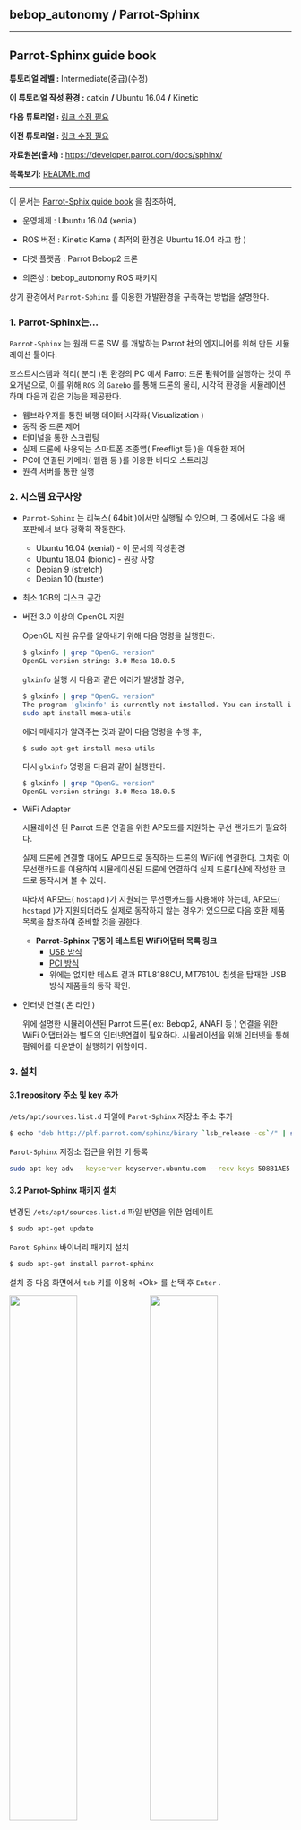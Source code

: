 ## bebop_autonomy / Parrot-Sphinx



---

## Parrot-Sphinx guide book

**튜토리얼 레벨 :**  Intermediate(중급)(수정)

**이 튜토리얼 작성 환경 :**  catkin **/** Ubuntu 16.04 **/** Kinetic

**다음 튜토리얼 :** [링크 수정 필요]()

**이전 튜토리얼 :** [링크 수정 필요]()

**자료원본(출처) :** <https://developer.parrot.com/docs/sphinx/>

**목록보기:** [README.md](../README.md)

---

이 문서는 [Parrot-Sphix guide book](https://developer.parrot.com/docs/sphinx/) 을 참조하여, 

- 운영체제 : Ubuntu 16.04 (xenial) 

- ROS 버전 : Kinetic Kame ( 최적의 환경은 Ubuntu 18.04 라고 함 )

- 타겟 플랫폼 : Parrot Bebop2 드론 
- 의존성 : bebop_autonomy ROS 패키지

상기 환경에서  `Parrot-Sphinx` 를 이용한 개발환경을  구축하는 방법을 설명한다. 





### 1. Parrot-Sphinx는...

`Parrot-Sphinx` 는 원래 드론 SW 를 개발하는 Parrot 社의 엔지니어를 위해 만든 시뮬레이션 툴이다. 

호스트시스템과 격리( 분리 )된 환경의 PC 에서 Parrot 드론 펌웨어를 실행하는 것이 주요개념으로, 이를 위해 `ROS` 의 `Gazebo` 를 통해 드론의 물리, 시각적 환경을 시뮬레이션하며 다음과 같은 기능을 제공한다.

* 웹브라우져를 통한 비행 데이터 시각화( Visualization )
* 동작 중 드론 제어
* 터미널을 통한 스크립팅
* 실제 드론에 사용되는 스마트폰 조종앱( Freefligt 등 )을 이용한 제어
* PC에 연결된 카메라( 웹캠 등 )를 이용한 비디오 스트리밍
* 원격 서버를 통한 실행





### 2. 시스템 요구사양 

* `Parrot-Sphinx` 는 리눅스( 64bit )에서만 실행될 수 있으며, 그 중에서도 다음 배포판에서 보다 정확히 작동한다. 
  
  * Ubuntu 16.04 (xenial) - 이 문서의 작성환경
  * Ubuntu 18.04 (bionic) - 권장 사항
  * Debian 9 (stretch)
  * Debian 10 (buster)
  
* 최소 1GB의 디스크 공간

* 버전 3.0 이상의 OpenGL 지원

  OpenGL 지원 유무를 알아내기 위해 다음 명령을 실행한다. 

  ```bash
  $ glxinfo | grep "OpenGL version"
  OpenGL version string: 3.0 Mesa 18.0.5
  ```

  `glxinfo`  실행 시 다음과 같은 에러가 발생할 경우, 

  ```bash
  $ glxinfo | grep "OpenGL version"
  The program 'glxinfo' is currently not installed. You can install it by typing:
  sudo apt install mesa-utils
  ```

  에러 메세지가 알려주는 것과 같이 다음 명령을 수행 후, 

  ```bash
  $ sudo apt-get install mesa-utils
  ```

  다시 `glxinfo` 명령을 다음과 같이 실행한다. 

  ```bash
  $ glxinfo | grep "OpenGL version"
  OpenGL version string: 3.0 Mesa 18.0.5
  ```

* WiFi Adapter 

  시뮬레이션 된 Parrot 드론 연결을 위한 AP모드를 지원하는 무선 랜카드가 필요하다. 
  
  실제 드론에 연결할 때에도 AP모드로 동작하는 드론의 WiFi에 연결한다. 그처럼 이 무선랜카드를 이용하여 시뮬레이션된 드론에 연결하여 실제 드론대신에 작성한 코드로 동작시켜 볼 수 있다. 
  
  따라서 AP모드( `hostapd` )가 지원되는 무선랜카드를 사용해야 하는데, AP모드( `hostapd` )가 지원되더라도 실제로 동작하지 않는 경우가 있으므로 다음 호환 제품목록을 참조하여 준비할 것을 권한다.
  
  * **Parrot-Sphinx 구동이 테스트된 WiFi어댑터 목록 링크**
    * [USB 방식](https://developer.parrot.com/docs/sphinx/system-requirements.html#id3)
    * [PCI 방식](https://developer.parrot.com/docs/sphinx/system-requirements.html#id4) 
    * 위에는 없지만 테스트 결과 RTL8188CU, MT7610U 칩셋을 탑재한 USB 방식 제품들의 동작 확인.

* 인터넷 연결( 온 라인 )

  위에 설명한 시뮬레이션된 Parrot 드론( ex: Bebop2, ANAFI 등 ) 연결을 위한 WiFi 어댑터와는 별도의 인터넷연결이 필요하다. 시뮬레이션을 위해 인터넷을 통해 펌웨어를 다운받아 실행하기 위함이다.





### 3. 설치

#### 3.1 repository 주소 및 key 추가

`/ets/apt/sources.list.d` 파일에 `Parot-Sphinx` 저장소 주소 추가

```bash
$ echo "deb http://plf.parrot.com/sphinx/binary `lsb_release -cs`/" | sudo tee /etc/apt/sources.list.d/sphinx.list > /dev/null
```

`Parot-Sphinx` 저장소 접근을 위한 키 등록

```bash
sudo apt-key adv --keyserver keyserver.ubuntu.com --recv-keys 508B1AE5
```

#### 3.2 Parrot-Sphinx 패키지 설치

변경된 `/ets/apt/sources.list.d` 파일 반영을 위한 업데이트

```bash
$ sudo apt-get update
```

`Parot-Sphinx` 바이너리 패키지 설치

```bash
$ sudo apt-get install parrot-sphinx
```

설치 중 다음 화면에서 `tab` 키를 이용해 \<Ok> 를 선택 후 `Enter` .

<img src="../../img/install_sphinx_1_1.png" width="49%"> <img src="../../img/install_sphinx_1_2.png" width="49%">

이 후, 다음과 같은 소프트웨어 사용조건에 대한 동의 화면이 나타나면 역시 `tab` 키를 이용해 \<OK> 를 선택 후 `Enter` .

<img src="../../img/install_sphinx_2_1.png" width="49%"> <img src="../../img/install_sphinx_2_2.png" width="49%">

설치가 거의 끝나갈 무렵 다음과 같이 `firmwared` 그룹에 추가할 사용자명을 입력하는 화면이 나타나면, 

<img src="../../img/install_sphinx_3_1.png" width="49%"> <img src="../../img/install_sphinx_3_2.png" width="49%">

우분투에 로그인한 사용자명을 입력 후 `Enter` .

`ctrl` + `alt` + `T` 를 입력하여 아래와 같이 터미널을 열 경우, `david` 에 해당하는 문자열이 현재 로그인한 사용자명이다.

```bash
david@supermachine:~$
```

이 작업이 효력을 갖기 위해서는 로그아웃 후 다시 로그인 하거나 리부팅이 필요하다.





### 4. Sphinx 구동을 위해 필요한 작업

#### 4.1 'bebop2.drone' 파일 수정

적당한 편집기를 이용하여 `/opt/parrot-sphinx/usr/share/sphinx/drones/bebop2.drone` 파일을 수정해야 한다. 이 작업을 위해서는 `Parrot-Sphinx` 로 시뮬레이션된 드론에 연결하기위한 WiFi 네트워크 인터페이스  이름이 필요하다. `ifconfig` 명령으로 알아낸다.

```bash
$ ifconfig
en0123456 Link encap:Ethernet  HWaddr 00:11:22:33:44:55  
          inet addr:xxx.xxx.xxx.71  Bcast:xxx.xxx.xxx.255  Mask:255.255.255.0
                 .
                 .
                 .
                 
lo        Link encap:Local Loopback  
          inet addr:127.0.0.1  Mask:255.0.0.0
      |          .
      |          .
      v          .
_______________  
wlxaabbccddeeff Link encap:Ethernet  HWaddr aa:bb:cc:dd:ee:ff  <--- 앞에 표시한 인터페이스 이름
          UP BROADCAST MULTICAST  MTU:1500  Metric:1
                 .
                 .
                 .
```

위의 `ifconfig` 명령 실행 결과를 보면 `en0123456` , `lo` , `wlxaabbccddeeff` 모두 3개의 네트워크 인터페이스가 보인다. 이 중 `w` 문자로 시작하는 `wlxaabbccddeeff` 가 WiFi 네트워크 인터페이스이름이다. 

 `/opt/parrot-sphinx/usr/share/sphinx/drones/bebop2.drone` 파일 편집. 

```bash
$ sudo nano /opt/parrot-sphinx/usr/share/sphinx/drones/bebop2.drone
```

`bebop2.drone` 파일의 내용은 다음과 같다.

```xml
<?xml version="1.0" encoding="UTF-8"?>
<drone
  name="bebop2"
  firmware="http://plf.parrot.com/sphinx/firmwares/ardrone3/milos_pc/latest/images/
  ardrone3-milos_pc.ext2.zip"
  hardware="milosboard">
  <machine_params
    low_gpu="0"
    with_front_cam="1"
    with_hd_battery="0"
    with_flir="0"
    flir_pos="tilted"/>
  <pose>default</pose>
  <interface>eth1</interface>
  <!-- 'wlan0' may need to be replaced the actual wifi interface name ------------------->
  <stolen_interface>wlan0:eth0:192.168.42.1/24</stolen_interface><!-- modify this line -->
  <!-- stolen_interface>wlxaabbccddeeff:eth0:192.168.42.1/24</stolen_interface ---------->
</drone>
```

위에 주석으로 표시한 것 중 `<stolen_interface>wlan0:eth0:192.168.42.1/24</stolen_interface>` 부분을  `<stolen_interface>wlxaabbccddeeff:eth0:192.168.42.1/24</stolen_interface>` 와 같이 자신이 사용하는 네트워크 인터페이스 이름으로 변경 후 저장, 종료한다. 

시뮬레이션이 원활하지 않을 경우 

 `low_gpu="0"` 를 `low_gpu="1"` 로,  `with_front_cam="1"` 은 `with_front_cam="0"` 로 변경하면 효과가 있다. 

`with_hd_battery="0"` 는 시스템 성능과 상관없이 `with_hd_battery="1"` 로 변경하는 것이 유리하다.



#### 4.2 'bebop_sphinx.launch' 만들기

```bash
$ cd ~/catkin_ws/src/bebop_autonomy/bebop_driver/launch
$ cp bebop_node.launch bebop_sphinx.launch
```



#### 4.3 'bebop_sphinx.launch' 수정

`~/catkin_ws/src/bebop_autonomy/bebop_driver/launch/bebop_node.launch` 파일의 `name` 속성이 `ip` 인 `<arg>` 태그의 `default` 속성의 값을 `192.168.42.1 (실제 드론의 IP )` 에서 `10.202.0.1(시뮬레이션 드론의 ip` 로 변경한다.

```bash
$ gedit ~/catkin_ws/src/bebop_autonomy/bebop_driver/launch/bebop_sphinx.launch
```

`bebop_sphinx.launch` 파일의 내용은 다음과 같다.

```xml
<?xml version="1.0"?>
<launch>
    <arg name="namespace" default="bebop" />
    <arg name="ip" default="192.168.42.1" /> <!-- change this to "10.202.0.1" 로 변경-->
    <arg name="drone_type" default="bebop2" /> 
    <arg name="config_file" default="$(find bebop_driver)/config/defaults.yaml" />
    <arg name="camera_info_url" default="package://bebop_driver/data/$(arg drone_type)_camera_calib.yaml" />
    <group ns="$(arg namespace)">
        <node pkg="bebop_driver" name="bebop_driver" type="bebop_driver_node" output="screen">
            <param name="camera_info_url" value="$(arg camera_info_url)" />
            <param name="bebop_ip" value="$(arg ip)" />
            <rosparam command="load" file="$(arg config_file)" />
        </node>
        <include file="$(find bebop_description)/launch/description.launch" />
    </group>
</launch>
```

```<arg name="ip" default="192.168.42.1" />``` 부분을 ```<arg name="ip" default="10.202.0.1" />``` 와 같이 ( 주석에 표시해둔 것과 같이 ) 변경, 저장한다.



#### 4.4 ROS 네트워크 설정 확인

`~/.bashrc` 파일의 `ROS_HOSTNAME` 및 `ROS_MASTER_URI` 설정이 다음과 같은 지 확인한다.

```bash
export ROS_HOSTNAME=localhost
export ROS_MASTER_URI=http://localhost:11311
```



#### 4.5 Ubuntu 18.04 + ROS Melodic 환경에서 운영할 경우 필요한 추가 작업

`~/.bashrc` 파일에 다음을 추가 후, `source ~/.bashrc` 를 실행한다. 

```bash
export LD_LIBRARY_PATH=$LD_LIBRARY_PATH:/opt/ros/melodic/lib/parrot_arsdk/
```





### 5. Parrot-Sphinx 구동

#### 5.1 펌웨어 서비스 구동

스핑크스에서 드론 펌웨어 파일을 구동하려면 리눅스 펌웨어 서비스가 필요하다. 다음과 같이 실행하면된다.

```bash
$ sudo systemctl start firmwared.service
```

PC 를 껏다 켰거나, 리부팅한 경우 다시 실행 주어야 한다.



#### 5.2 스핑크스 구동 

먼저 인터넷 연결을 확인한 후 다음과 같이 스핑크스를 구동한다. 

```bash
$ sphinx /opt/parrot-sphinx/usr/share/sphinx/drones/bebop2.drone
```

정상적으로 구동된 경우 아래와 같은 화면을 볼 수 있다. 하지만 아직 드론을 움직일 수 없다. 드라이버 노드가 아직 구동되지 않았기 때문이다.

![](../../img/running_sphinx.png)



#### 5.3 'bebop_sphinx.launch' 파일 실행

4. 3 에서 수정한 `bebop_sphinx.launch` 파일을 구동한다. 

```bash
$ roslaunch bebop_driver bebop_sphinx.launch
```

에러없이 구동에 성공했다면 `rostopic` 명령으로 `/bebop/takeoff` 라는 토픽명으로 `std_msgs/Empty` 형식의 토픽을 발행하여, 화면의 `bebop2` 드론을 이륙시켜 보자.

```bash
$ rostopic pub /bebop/takeoff std_msgs/Empty
```

아래 화면과 같이 화면 속의 드론이 이륙한 것을 볼 수 있다. ( 착륙은 토픽명만  `/bebop/land`로 변경 실행한다. )

![](../../img/sphinks_takeoff.png)



시뮬레이션이 아닌 실제 bebop2 드론에 대한 코드를 작성하고 테스트하기 위해서는, 

1. **Bebop2 전원 켜기** 

2. **WiFi를 bebop2 에 연결**

3. **`roscore` 를 구동**

   ```bash
   $ roscore
   ```

4. **`bebop_driver`  패키지의 `bebop_node.launch` 파일 구동** 

   ```bash
   $ roslaunch bebop_driver bebop_node.launch
   ```


5. **작성한 Bebop2 제어코드 실행**

   ```bash
   $ rosrun bb2_pkg bebop_teleopkey.py
   ```


와 같은 순서로 실행해야 한다. 



스핑크스를 이용할 경우에는, 

1. **리눅스 펌웨어 서비스를 구동**

   ```bash
   $ sudo systemctl start firmwared.service
   ```

2. **스핑크스를 구동**

   ```bash
   $ sphinx /opt/parrot-sphinx/usr/share/sphinx/drones/bebop2.drone
   ```

3. **`bebop_driver`  패키지의 `bebop_sphinx.launch` 파일을 구동** 

   ```bash
   $ roslaunch bebop_driver bebop_sphinx.launch
   ```

4. **작성한 Bebop2 제어코드 실행**

   ```bash
   $ rosrun bb2_pkg bebop_teleopkey.py
   ```

의 순서로 실행한다.





### 6. Sphinx Multi-Drone 구동

`/opt/parrot-sphinx/usr/share/sphinx/drones/bebop2.drone` 파일을 `~/sphinx.drone` 으로 복사 후 아래와 같이 편집한다. 

```bash
$ cp /opt/parrot-sphinx/usr/share/sphinx/drones/bebop2.drone ~/sphinx.drone
```

`~/sphinx.drone` 파일 편집

```xaml
<?xml version="1.0" encoding="UTF-8"?>
<drone
  name="bebop2"
  firmware="http://plf.parrot.com/sphinx/firmwares/ardrone3/milos_pc/latest/images/ardrone3-milos_pc.ext2.zip"
  hardware="milosboard">
  <machine_params
    low_gpu="1"
    with_front_cam="0"
    with_hd_battery="1"
    with_flir="0"
    flir_pos="tilted"/>
  <pose>default</pose>
  <interface>eth1</interface>
  <!-- 'wlan0' may need to be replaced the actual wifi interface name -->
  <stolen_interface>wlan0:eth0:192.168.42.1/24</stolen_interface> <!-- edit this line -->
</drone>
```

주석으로 표시한 행 `<stolen_interface>wlan0:eth0:192.168.42.1/24</stolen_interface>` 을 `<stolen_interface>eth0:eth0:192.168.42.1/24</stolen_interface>` 으로 수정 후 저장

쉘스크립트 `sphinx.sh` 작성

```bash
$ gedit sphinx.sh &
```

다음과 같이 작성 후 저장

```bash
#!/bin/bash

#::firmware=http://plf.parrot.com/sphinx/firmwares/ardrone3/milos_pc/4.4.2/images/ardrone3-milos_pc.ext2.zip

if [ $# -eq 0 ]; then
	echo How to use:
	echo add connection name as argument up to 3
fi

if [ $# -eq 1 ]; then
	sudo systemctl start firmwared.service
	sphinx ./sphinx.drone::name=bebop1::stolen_interface=$1:eth0:192.168.42.1/24::pose="0 0 0.2 0 0 0.5"
fi

if [ $# -eq 2 ]; then
	sudo systemctl start firmwared.service
	sphinx ./sphinx.drone::name=bebop1::stolen_interface=$1:eth0:192.168.42.1/24::pose="0 -0.5 0.2 0 0 0"::firmware=http://plf.parrot.com/sphinx/firmwares/ardrone3/milos_pc/4.4.2/images/ardrone3-milos_pc.ext2.zip::interface=eth1 ./sphinx.drone::name=bebop2::stolen_interface=$2:eth0:192.168.42.1/24::pose="0 0.5 0.2 0 0 0"::firmware=http://plf.parrot.com/sphinx/firmwares/ardrone3/milos_pc/4.4.2/images/ardrone3-milos_pc.ext2.zip::interface=eths2
fi

if [ $# -eq 3 ]; then
	sudo systemctl start firmwared.service
	sphinx ./sphinx.drone::name=bebop1::stolen_interface=$1:eth0:192.168.42.1/24::pose="0 -1 0.2 0 0 0"::interface=eth1::firmware=http://plf.parrot.com/sphinx/firmwares/ardrone3/milos_pc/4.4.2/images/ardrone3-milos_pc.ext2.zip ./sphinx.drone::name=bebop2::stolen_interface=$2:eth0:192.168.42.1/24::pose="0 0 0.2 0 0 0"::interface=eth2::firmware=http://plf.parrot.com/sphinx/firmwares/ardrone3/milos_pc/4.4.2/images/ardrone3-milos_pc.ext2.zip ./sphinx.drone::name=bebop3::stolen_interface=$3:eth0:192.168.42.1/24::pose="0 1 0.2 0 0 0"::interface=eth3::firmware=http://plf.parrot.com/sphinx/firmwares/ardrone3/milos_pc/4.4.2/images/ardrone3-milos_pc.ext2.zip
fi
```

이 쉘 스크립트는 `arguments` 로 네트워크 인터페이스 이름을 입력해 주어야 한다. `ifconfig` 명령 실행시 나타나는 리얼 네트워크 인터페이스가 `eth0`, `wlan0`, `wlan1`, `wlan2` 들이 있고, 이 중 `wlan2` 가 인터넷에 연결되어 있는 상황을 가정할 때, 이 쉘스크립트로 

3대의 `sphinx` 드론을 구동하려면, 

```bash
$ sh ./sphinx.sh eth0 wlan0 wlan1
```

2대의 `sphinx` 드론을 구동하려면, 

```bash
$ sh ./sphinx.sh eth0 wlan0
```

1대의 `sphinx` 드론을 구동하려면, 

```bash
$ sh ./sphinx.sh eth0
```

와 같이 실행한다. 

구동을 위해서는 네트워크 인터페이스가 `구동할 드론 수 + 1` 만큼 필요하다. 드론 1대마다 `<stolen_interface>` 로 사용하기 위한 인터페이스가 필요하고, 인터넷으로부터 해당 펌웨어를 읽어오기 위한 네트워크 인터페이스가 필요하다.  

`Gazebo` 시뮬레이터에 드론이 3대 나타났다면, 3대에 대한 `driver_node` 를 각각 구동해 주어야만 각각의 드론을 제어할 수 있다. 이 때 각각의 드론에 대한 `topic` , `service` , `action` , `parameter`  등을 구분하려면 각 드론에 대한 `driver_node` 들은 `namespace` 를 이용해 구분되어 구동되어야만 한다. 

이를 위해 `~/catkin_ws/src/bebop_autonomy/bebop_driver/launch` 폴더로 작업경로를 변경한다.

```bash
$ cd ~/catkin_ws/src/bebop_autonomy/bebop_driver/launch
```



**1번 드론에 대한 `driver_node` 구동을 위한 `launch` 파일 작성**

`bebop_sphinx.launch` 파일을 파일명 `bebop1_sphinx.launch` 으로 복사

```bash
$ cp bebop_sphinx.launch bebop1_sphinx.launch
```

`bebop1_sphinx.launch` 파일 편집

```bash
$ gedit bebop1_sphinx.launch &
```

다음과 같이 편집 후, 저장

```xml
<?xml version="1.0"?>
<launch>
    <arg name="namespace" default="bebop1" /> <!------ change here -------->
    <arg name="ip" default="10.202.0.1" />
    <arg name="drone_type" default="bebop2" /> <!-- available drone types: bebop1, bebop2 -->
    <arg name="config_file" default="$(find bebop_driver)/config/defaults.yaml" />
    <arg name="camera_info_url" default="package://bebop_driver/data/$(arg drone_type)_camera_calib.yaml" />
    <group ns="$(arg namespace)">
        <node pkg="bebop_driver" name="bebop_driver" type="bebop_driver_node" output="screen">
            <param name="camera_info_url" value="$(arg camera_info_url)" />
            <param name="bebop_ip" value="$(arg ip)" />
            <rosparam command="load" file="$(arg config_file)" />
        </node>
        <include file="$(find bebop_description)/launch/description.launch" />
    </group>
</launch>
```



**2번 드론에 대한 `driver_node` 구동을 위한 `launch` 파일 작성**

`bebop_sphinx.launch` 파일을 파일명 `bebop1_sphinx.launch` 으로 복사

```bash
$ cp bebop_sphinx.launch bebop2_sphinx.launch
```

`bebop2_sphinx.launch` 파일 편집

```bash
$ gedit bebop2_sphinx.launch &
```

다음과 같이 편집 후, 저장

```xml
<?xml version="1.0"?>
<launch>
    <arg name="namespace" default="bebop2" /> <!------ change here -------->
    <arg name="ip" default="10.202.0.1" />
    <arg name="drone_type" default="bebop2" /> <!-- available drone types: bebop1, bebop2 -->
    <arg name="config_file" default="$(find bebop_driver)/config/defaults.yaml" />
    <arg name="camera_info_url" default="package://bebop_driver/data/$(arg drone_type)_camera_calib.yaml" />
    <group ns="$(arg namespace)">
        <node pkg="bebop_driver" name="bebop_driver" type="bebop_driver_node" output="screen">
            <param name="camera_info_url" value="$(arg camera_info_url)" />
            <param name="bebop_ip" value="$(arg ip)" />
            <rosparam command="load" file="$(arg config_file)" />
        </node>
        <include file="$(find bebop_description)/launch/description.launch" />
    </group>
</launch>
```



**3번 드론에 대한 `driver_node` 구동을 위한 `launch` 파일 작성**

`bebop_sphinx.launch` 파일을 파일명 `bebop1_sphinx.launch` 으로 복사

```bash
$ cp bebop_sphinx.launch bebop3_sphinx.launch
```

`bebop3_sphinx.launch` 파일 편집

```bash
$ gedit bebop3_sphinx.launch &
```

다음과 같이 편집 후, 저장

```xml
<?xml version="1.0"?>
<launch>
    <arg name="namespace" default="bebop3" /> <!------ change here -------->
    <arg name="ip" default="10.202.0.1" />
    <arg name="drone_type" default="bebop2" /> <!-- available drone types: bebop1, bebop2 -->
    <arg name="config_file" default="$(find bebop_driver)/config/defaults.yaml" />
    <arg name="camera_info_url" default="package://bebop_driver/data/$(arg drone_type)_camera_calib.yaml" />
    <group ns="$(arg namespace)">
        <node pkg="bebop_driver" name="bebop_driver" type="bebop_driver_node" output="screen">
            <param name="camera_info_url" value="$(arg camera_info_url)" />
            <param name="bebop_ip" value="$(arg ip)" />
            <rosparam command="load" file="$(arg config_file)" />
        </node>
        <include file="$(find bebop_description)/launch/description.launch" />
    </group>
</launch>
```



이제 `sphinx` 로 3대까지의 드론을 시뮬레이션 할 수 있게 되었다. `sphinx.sh` 쉘 스크립트를 실행하고, `bebop1_sphinx.launch` , `bebop2_sphinx.launch` , `bebop3_sphinx.launch` 파일들을 구동한 후, `rostopic list` 명령을 실행하면 같은 이름의 `topic` 들이 `/bebop1/...` ,  `/bebop2/...` ,  `/bebop3/...` 와 같은 `namespace` 로 구분되어 발행되고 있는 것을 볼 수 있다. 
















[튜토리얼 목록 열기](../README.md)

